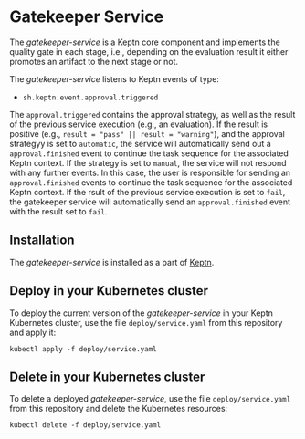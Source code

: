 # Gatekeeper Service

The *gatekeeper-service* is a Keptn core component and implements the quality gate in each stage, i.e., depending on the evaluation result it either promotes an artifact to the next stage or not.

The *gatekeeper-service* listens to Keptn events of type:
- `sh.keptn.event.approval.triggered`

The `approval.triggered` contains the approval strategy, as well as the result of the previous service execution (e.g., an evaluation). If the result is positive (e.g., 
 `result = "pass" || result = "warning"`), and the approval strategyy is set to `automatic`, the service will automatically send out a `approval.finished` event to continue the task sequence for the associated Keptn context.
 If the strategy is set to `manual`, the service will not respond with any further events. In this case, the user is responsible for sending an `approval.finished` events to continue the task sequence for the associated Keptn context.
 If the rsult of the previous service execution is set to `fail`, the gatekeeper service will automatically send an `approval.finished` event with the result set to `fail`.

## Installation

The *gatekeeper-service* is installed as a part of [Keptn](https://keptn.sh).

## Deploy in your Kubernetes cluster

To deploy the current version of the *gatekeeper-service* in your Keptn Kubernetes cluster, use the file `deploy/service.yaml` from this repository and apply it:

```console
kubectl apply -f deploy/service.yaml
```

## Delete in your Kubernetes cluster

To delete a deployed *gatekeeper-service*, use the file `deploy/service.yaml` from this repository and delete the Kubernetes resources:

```console
kubectl delete -f deploy/service.yaml
```
